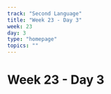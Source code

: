 ```yaml
---
track: "Second Language"
title: "Week 23 - Day 3"
week: 23
day: 3
type: "homepage"
topics: ""
---
```


# Week 23 - Day 3